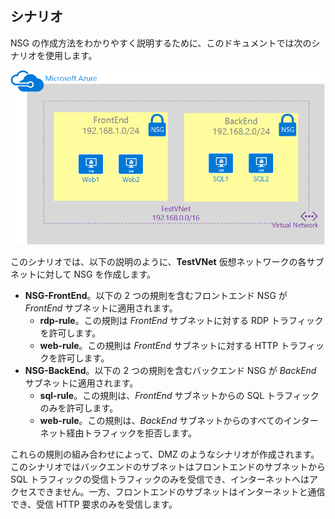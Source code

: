 ## シナリオ

NSG の作成方法をわかりやすく説明するために、このドキュメントでは次のシナリオを使用します。

![VNet のシナリオ](./media/virtual-networks-create-nsg-scenario-include/figure1.png)

このシナリオでは、以下の説明のように、**TestVNet** 仮想ネットワークの各サブネットに対して NSG を作成します。

- **NSG-FrontEnd**。以下の 2 つの規則を含むフロントエンド NSG が *FrontEnd* サブネットに適用されます。	
	- **rdp-rule**。この規則は *FrontEnd* サブネットに対する RDP トラフィックを許可します。
	- **web-rule**。この規則は *FrontEnd* サブネットに対する HTTP トラフィックを許可します。
- **NSG-BackEnd**。以下の 2 つの規則を含むバックエンド NSG が *BackEnd* サブネットに適用されます。	
	- **sql-rule**。この規則は、*FrontEnd* サブネットからの SQL トラフィックのみを許可します。
	- **web-rule**。この規則は、*BackEnd* サブネットからのすべてのインターネット経由トラフィックを拒否します。

これらの規則の組み合わせによって、DMZ のようなシナリオが作成されます。このシナリオではバックエンドのサブネットはフロントエンドのサブネットから SQL トラフィックの受信トラフィックのみを受信でき、インターネットへはアクセスできません。一方、フロントエンドのサブネットはインターネットと通信でき、受信 HTTP 要求のみを受信します。
 

<!---HONumber=Oct15_HO3-->